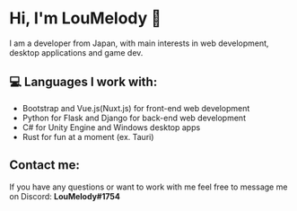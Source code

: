 # Hi, I'm LouMelody 👋

I am a developer from Japan, with main interests in web development, desktop applications and game dev.

## 💻 Languages I work with:
- Bootstrap and Vue.js(Nuxt.js) for front-end web development
- Python for Flask and Django for back-end web development
- C# for Unity Engine and Windows desktop apps
- Rust for fun at a moment (ex. Tauri)

## Contact me:
If you have any questions or want to work with me feel free to message me on Discord: **LouMelody#1754**
